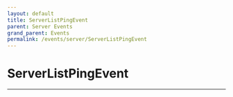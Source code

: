```yaml
---
layout: default
title: ServerListPingEvent
parent: Server Events
grand_parent: Events
permalink: /events/server/ServerListPingEvent
---
```


# ServerListPingEvent

---
